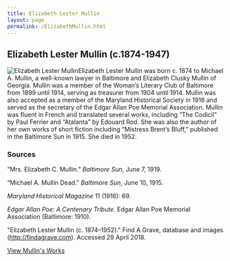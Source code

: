 ```yaml
---
title: Elizabeth Lester Mullin
layout: page
permalink: /ElizabethMullin.html
---
```


## Elizabeth Lester Mullin (c.1874-1947)
<div style="float: left"><img src="https://elizajames.github.io/WLCB_draft/assets/img/ElizabethMullin.jpg" alt="Elizabeth Lester Mullin"></div>

Elizabeth Lester Mullin was born c. 1874 to Michael A. Mullin, a well-known lawyer in Baltimore and Elizabeth Clusky Mullin of Georgia. Mullin was a member of the Woman’s Literary Club of Baltimore from 1899 until 1914, serving as treasurer from 1904 until 1914. Mullin was also accepted as a member of the Maryland Historical Society in 1916 and served as the secretary of the Edgar Allan Poe Memorial Association. Mullin was fluent in French and translated several works, including “The Codicil” by Paul Ferrier and “Atalanta” by Edouard Rod. She was also the author of her own works of short fiction including “Mistress Brent’s Bluff,” published in the Baltimore Sun in 1915. She died in 1952. 

### Sources

“Mrs. Elizabeth C. Mullin.” *Baltimore Sun*, June 7, 1919.

“Michael A. Mullin Dead.” *Baltimore Sun*, June 10, 1915.

*Maryland Historical Magazine* 11 (1916): 69. 

*Edgar Allan Poe: A Centenary Tribute*. Edgar Allan Poe Memorial Association (Baltimore: 1910).

"Elizabeth Lester Mullin (c. 1874–1952)." Find A Grave, database and images (http://findagrave.com). Accessed 29 April 2018.

[View Mullin's Works](https://elizajames.github.io/WLCB_draft/browse.html#mullin)
